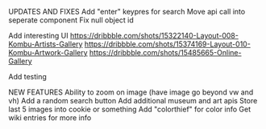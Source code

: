 UPDATES AND FIXES
  Add "enter" keypres for search
  Move api call into seperate component
  Fix null object id

  Add interesting UI
    https://dribbble.com/shots/15322140-Layout-008-Kombu-Artists-Gallery
    https://dribbble.com/shots/15374169-Layout-010-Kombu-Artwork-Gallery
    https://dribbble.com/shots/15485665-Online-Gallery

  Add testing

NEW FEATURES
  Ability to zoom on image (have image go beyond vw and vh)
  Add a random search button
  Add additional museum and art apis
  Store last 5 images into cookie or something
  Add "colorthief" for color info
  Get wiki entries for more info

